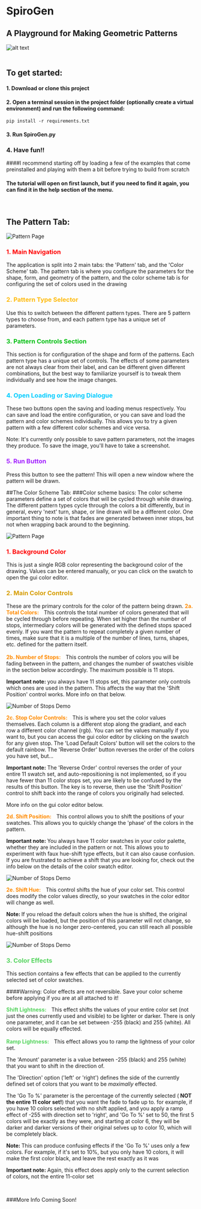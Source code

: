 # SpiroGen
## A Playground for Making Geometric Patterns
![alt text](./spirogen/interface/settings/tutorial/images/TutorialWelcome.gif "Logo Title Text 1")
<br><br/>
## To get started:
#### 1. Download or clone this project
#### 2. Open a terminal session in the project folder (optionally create a virtual environment) and run the following command: 
```shell
pip install -r requirements.txt
```
#### 3. Run SpiroGen.py
### 4. Have fun!!

####I recommend starting off by loading a few of the examples that come preinstalled and playing with them a bit before trying to build from scratch
#### The tutorial will open on first launch, but if you need to find it again, you can find it in the help section of the menu.



[comment]: <> (##Basic Functionality:)


<br/>

## The Pattern Tab:

![Pattern Page](./spirogen/interface/settings/tutorial/images/PatternTab_Sections.png)

<h3 style="color: #FF0000">1. Main Navigation</h3>
The application is split into 2 main tabs: the 'Pattern' tab, and the 'Color 
Scheme' tab. The pattern tab is where you configure the parameters for the 
shape, form, and geometry of the pattern, and the color scheme tab is for 
configuring the set of colors used in the drawing

<h3 style="color: #FFBB0F">2. Pattern Type Selector</h3>
Use this to switch between the different pattern types. There are 5 pattern 
types to choose from, and each pattern type has a unique set of parameters. 

<h3 style="color: #04C014">3. Pattern Controls Section</h3>
This section is for configuration of the shape and form of the patterns. Each 
pattern type has a unique set of controls. The effects of some parameters are 
not always clear from their label, and can be different given different 
combinations, but the best way to familiarize yourself is to tweak them 
individually and see how the image changes. 

<h3 style="color: #00CCFF">4. Open Loading or Saving Dialogue</h3>
These two buttons open the saving and loading menus respectively. You can save 
and load the entire configuration, or you can save and load the pattern and 
color schemes individually. This allows you to try a given pattern with a few 
different color schemes and vice versa. 

Note: It's currently only possible to save pattern parameters, not the images 
they produce. To save the image, you'll have to take a screenshot.

<h3 style="color: #A323FF">5. Run Button</h3>
Press this button to see the pattern! This will open a new window where the 
pattern will be drawn.

<br/>


##The Color Scheme Tab:
###Color scheme basics:
The color scheme parameters define a set of colors that will be cycled through 
while drawing. The different pattern types cycle through the colors a bit 
differently, but in general, every 'next' turn, shape, or line drawn will be a 
different color. One important thing to note is that fades are generated 
between inner stops, but not when wrapping back around to the beginning.

![Pattern Page](./spirogen/interface/settings/tutorial/images/ColorSchemeTab_Sections2.png)

<h3 style="color: #FF0000">1. Background Color</h3>
This is just a single RGB color representing the background color of the 
drawing. Values can be entered manually, or you can click on the swatch to 
open the gui color editor.

<h3 style="color: #D69D00">2. Main Color Controls</h3>
These are the primary controls for the color of the pattern being drawn.

[comment]: <> (<div style="padding-left: 8%">)
<h4 style="color: #FF8A00; display: inline; margin-right: 10px;"> 
    2a. Total Colors: 
</h4>
This controls the total number of colors generated that will be cycled 
through before repeating. When set higher than the number of stops, 
intermediary colors will be generated with the defined stops spaced evenly.
If you want the pattern to repeat completely a given number of times, make 
sure that it is a multiple of the number of lines, turns, shapes, etc. 
defined for the pattern itself.


<br/>
<br/>

<h4 style="color: #FF8A00; display: inline; margin-right: 10px; margin-top: 10px;"> 
    2b. Number of Stops: 
</h4>
This controls the number of colors you will be fading between in the 
pattern, and changes the number of swatches visible in the section 
below accordingly. The maximum possible is 11 stops. 

<b>Important note: </b> you always have 11 stops set, this parameter only 
controls which ones are used in the pattern. This affects the way that the 
'Shift Position' control works. More info on that below. 

![Number of Stops Demo](./spirogen/interface/settings/tutorial/images/NStops_cropped.gif)
    

<h4 style="color: #FF8A00; display: inline; margin-right: 10px; margin-top: 10px;"> 
    2c. Stop Color Controls: 
</h4>
This is where you set the color values themselves. Each column is a different 
stop along the gradiant, and each row a different color channel (rgb). You can 
set the values manually if you want to, but you can access the gui color editor 
by clicking on the swatch for any given stop. The 'Load Default Colors' button 
will set the colors to the default rainbow. The 'Reverse Order' button reverses 
the order of the colors you have set, but...

<b>Important note: </b> The 'Reverse Order' control reverses the order of your 
entire 11 swatch set, and auto-repositioning is not implemented, so if you have 
fewer than 11 color stops set, you are likely to be confused by the results of 
this button. The key is to reverse, then use the 'Shift Position' control to 
shift back into the range of colors you originally had selected.

More info on the gui color editor below.


<h4 style="color: #FF8A00; display: inline; margin-right: 10px; margin-top: 10px;"> 
    2d. Shift Position: 
</h4>
This control allows you to shift the positions of your swatches. This allows 
you to quickly change the 'phase' of the colors in the pattern. 

<b>Important note: </b> You always have 11 color swatches in your color 
palette, whether they are included in the pattern or not. This allows you to 
experiment with faux hue-shift type effects, but it can also cause confusion. 
If you are frustrated to achieve a shift that you are looking for, check out 
the info below on the details of the color swatch editor.

![Number of Stops Demo](./spirogen/interface/settings/tutorial/images/ShiftColorPosition_Cropped.gif)


<h4 style="color: #FF8A00; display: inline; margin-right: 10px; margin-top: 10px;"> 
    2e. Shift Hue: 
</h4>
This control shifts the hue of your color set. This control does modify the 
color values directly, so your swatches in the color editor will change as 
well.

<b>Note: </b> If you reload the default colors when the hue is shifted, the 
original colors will be loaded, but the position of this parameter will not 
change, so although the hue is no longer zero-centered, you can still reach all 
possible hue-shift positions

![Number of Stops Demo](./spirogen/interface/settings/tutorial/images/HueShiftTut_Cropped.gif)


[comment]: <> (</div>)


<h3 style="color: #55D45E">3. Color Effects</h3>
This section contains a few effects that can be applied to the currently 
selected set of color swatches.

####Warning: Color effects are not reversible. Save your color scheme before applying if you are at all attached to it!


<h4 style="color: #55D45E; display: inline; margin-right: 10px; margin-top: 10px;"> 
        Shift Lightness: 
    </h4>
    This effect shifts the values of your entire color set (not just the ones 
    currently used and visible) to be lighter or darker. There is only one 
    parameter, and it can be set between -255 (black) and 255 (white). All 
    colors will be equally effected.
<br/>
<br/>
    <h4 style="color: #55D45E; display: inline; margin-right: 10px; margin-top: 10px;"> 
        Ramp Lightness: 
    </h4>
    This effect allows you to ramp the lightness of your color set. 

The 'Amount' parameter is a value between -255 (black) and 255 (white) that you 
want to shift in the direction of.

The 'Direction' option ('left' or 'right') defines the side of the currently 
defined set of colors that you want to be *maximally* effected.

The 'Go To %' parameter is the percentage of the currently selected (<b> NOT 
the entire 11 color set!</b>) that you want the fade to fade up to. for 
example, if you have 10 colors selected with no shift applied, and you apply a 
ramp effect of -255 with direction set to 'right', and 'Go To %' set to 50, the 
first 5 colors will be exactly as they were, and starting at color 6, they will 
be darker and darker versions of their original selves up to color 10, which 
will be completely black.

<b>Note: </b> This can produce confusing effects if the 'Go To %' uses only a 
few colors. For example, if it's set to 10%, but you only have 10 colors, it 
will make the first color black, and leave the rest exactly as it was

<b>Important note: </b> Again, this effect does apply only to the current 
selection of colors, not the entire 11-color set


<br/>

###More Info Coming Soon!